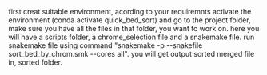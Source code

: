 first creat suitable environment, acording to your requiremnts
activate the environment (conda activate quick_bed_sort) and go to the project folder, make sure you have all the files in that folder, you want to work on.
here you will have a scripts folder, a chrome_selection file and a snakemake file.
run snakemake file using command "snakemake -p --snakefile sort_bed_by_chrom.smk --cores all".
you will get output sorted merged file in, sorted folder.
